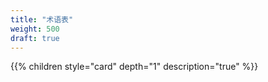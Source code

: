 ```yaml
---
title: "术语表"
weight: 500
draft: true
---
```


{{% children style="card" depth="1" description="true" %}}
